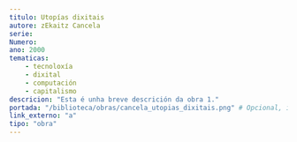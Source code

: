 ```yaml
---
titulo: Utopías dixitais
autore: zEkaitz Cancela
serie:
Numero:
ano: 2000
tematicas:
    - tecnoloxía
    - dixital
    - computación
    - capitalismo
descricion: "Esta é unha breve descrición da obra 1."
portada: "/biblioteca/obras/cancela_utopias_dixitais.png" # Opcional, imaxe da portada
link_externo: "a"
tipo: "obra"
---
```

